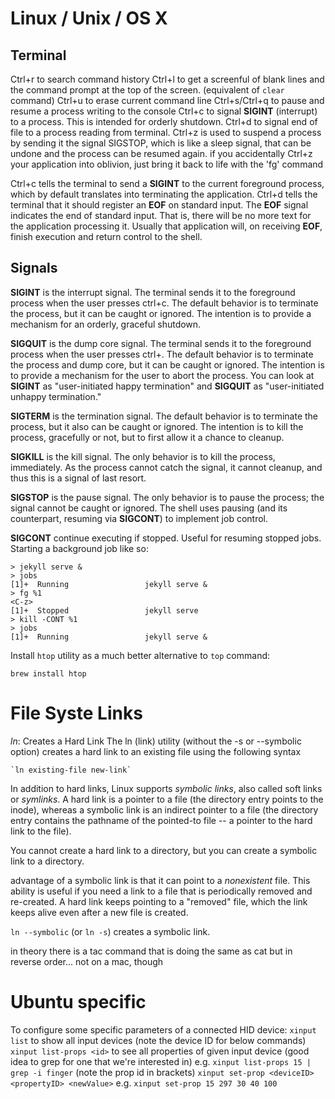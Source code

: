 # Linux / Unix / OS X

## Terminal

Ctrl+r to search command history
Ctrl+l to get a screenful of blank lines and the command prompt at the top of the screen. (equivalent of `clear` command)
Ctrl+u to erase current command line
Ctrl+s/Ctrl+q to pause and resume a process writing to the console
Ctrl+c to signal **SIGINT** (interrupt) to a process. This is intended for orderly shutdown. 
Ctrl+d to signal end of file to a process reading from terminal.
Ctrl+z is used to suspend a process by sending it the signal SIGSTOP, which is like a sleep signal, that can be undone and the process can be resumed again.
    if you accidentally Ctrl+z your application into oblivion, just bring it back to life with the 'fg' command

Ctrl+c tells the terminal to send a **SIGINT** to the current foreground process, which by default translates into terminating the application.
Ctrl+d tells the terminal that it should register an **EOF** on standard input. The **EOF** signal indicates the end of standard input. That is, there will be no more text for the application processing it. Usually that application will, on receiving **EOF**, finish execution and return control to the shell.


## Signals

**SIGINT** is the interrupt signal. The terminal sends it to the foreground process when the user presses ctrl+c. The default behavior is to terminate the process, but it can be caught or ignored. The intention is to provide a mechanism for an orderly, graceful shutdown.

**SIGQUIT** is the dump core signal. The terminal sends it to the foreground process when the user presses ctrl+\. The default behavior is to terminate the process and dump core, but it can be caught or ignored. The intention is to provide a mechanism for the user to abort the process. You can look at **SIGINT** as "user-initiated happy termination" and **SIGQUIT** as "user-initiated unhappy termination."

**SIGTERM** is the termination signal. The default behavior is to terminate the process, but it also can be caught or ignored. The intention is to kill the process, gracefully or not, but to first allow it a chance to cleanup.

**SIGKILL** is the kill signal. The only behavior is to kill the process, immediately. As the process cannot catch the signal, it cannot cleanup, and thus this is a signal of last resort.

**SIGSTOP** is the pause signal. The only behavior is to pause the process; the signal cannot be caught or ignored. The shell uses pausing (and its counterpart, resuming via **SIGCONT**) to implement job control.

**SIGCONT** continue executing if stopped. Useful for resuming stopped jobs. Starting a background job like so:
  ```
  > jekyll serve &
  > jobs
  [1]+  Running                 jekyll serve &
  > fg %1
  <C-z>
  [1]+  Stopped                 jekyll serve
  > kill -CONT %1
  > jobs
  [1]+  Running                 jekyll serve &
  ```


Install `htop` utility as a much better alternative to `top` command:

    brew install htop


# File Syste Links

_ln_: Creates a Hard Link
The ln (link) utility (without the -s or --symbolic option) creates a hard link to an existing file using the following syntax

    `ln existing-file new-link`

In addition to hard links, Linux supports _symbolic links_, also called soft links or _symlinks_. A hard link is a pointer to a file (the directory entry points to the inode), whereas a symbolic link is an indirect pointer to a file (the directory entry contains the pathname of the pointed-to file -- a pointer to the hard link to the file).

You cannot create a hard link to a directory, but you can create a symbolic link to a directory.

advantage of a symbolic link is that it can point to a _nonexistent_ file. This ability is useful if you need a link to a file that is periodically removed and re-created. A hard link keeps pointing to a "removed" file, which the link keeps alive even after a new file is created.

`ln --symbolic` (or `ln -s`) creates a symbolic link.

in theory there is a tac command that is doing the same as cat but in reverse order... not on a mac, though



# Ubuntu specific

To configure some specific parameters of a connected HID device:
    `xinput list`
		to show all input devices
		(note the device ID for below commands)
	`xinput list-props <id>`
		to see all properties of given input device
		(good idea to grep for one that we're interested in)
		e.g.
			`xinput list-props 15 | grep -i finger`
		(note the prop id in brackets)
	`xinput set-prop <deviceID> <propertyID> <newValue>`
		e.g.
			`xinput set-prop 15 297 30 40 100`

